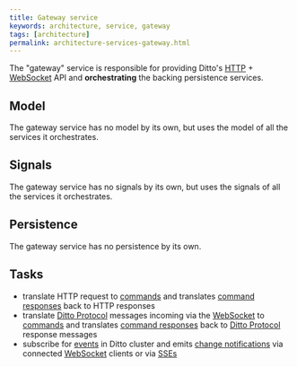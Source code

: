 ```yaml
---
title: Gateway service
keywords: architecture, service, gateway
tags: [architecture]
permalink: architecture-services-gateway.html
---
```


The "gateway" service is responsible for providing Ditto's [HTTP](httpapi-overview.html) + 
[WebSocket](protocol-bindings-websocket.html) API and **orchestrating** the backing persistence services.

## Model

The gateway service has no model by its own, but uses the model of all the services it orchestrates.

## Signals

The gateway service has no signals by its own, but uses the signals of all the services it orchestrates.

## Persistence

The gateway service has no persistence by its own.

## Tasks

* translate HTTP request to [commands](basic-signals-command.html) and translates [command responses](basic-signals-commandresponse.html)
  back to HTTP responses
* translate [Ditto Protocol](protocol-overview.html) messages incoming via the [WebSocket](protocol-bindings-websocket.html)
  to [commands](basic-signals-command.html) and translates [command responses](basic-signals-commandresponse.html) back
  to [Ditto Protocol](protocol-overview.html) response messages
* subscribe for [events](basic-signals-event.html) in Ditto cluster and emits [change notifications](basic-changenotifications.html)
  via connected [WebSocket](protocol-bindings-websocket.html) clients or via [SSEs](httpapi-sse.html)
